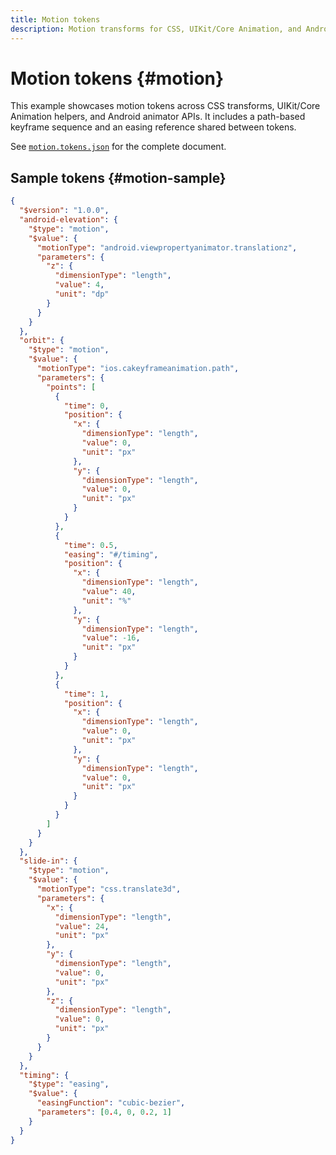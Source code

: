 ```yaml
---
title: Motion tokens
description: Motion transforms for CSS, UIKit/Core Animation, and Android APIs.
---
```


# Motion tokens {#motion}

This example showcases motion tokens across CSS transforms, UIKit/Core Animation helpers, and Android animator APIs. It includes a path-based keyframe sequence and an easing reference shared between tokens.

See [`motion.tokens.json`](https://github.com/bylapidist/dtif/blob/main/examples/motion.tokens.json) for the complete document.

## Sample tokens {#motion-sample}

```json dtif
{
  "$version": "1.0.0",
  "android-elevation": {
    "$type": "motion",
    "$value": {
      "motionType": "android.viewpropertyanimator.translationz",
      "parameters": {
        "z": {
          "dimensionType": "length",
          "value": 4,
          "unit": "dp"
        }
      }
    }
  },
  "orbit": {
    "$type": "motion",
    "$value": {
      "motionType": "ios.cakeyframeanimation.path",
      "parameters": {
        "points": [
          {
            "time": 0,
            "position": {
              "x": {
                "dimensionType": "length",
                "value": 0,
                "unit": "px"
              },
              "y": {
                "dimensionType": "length",
                "value": 0,
                "unit": "px"
              }
            }
          },
          {
            "time": 0.5,
            "easing": "#/timing",
            "position": {
              "x": {
                "dimensionType": "length",
                "value": 40,
                "unit": "%"
              },
              "y": {
                "dimensionType": "length",
                "value": -16,
                "unit": "px"
              }
            }
          },
          {
            "time": 1,
            "position": {
              "x": {
                "dimensionType": "length",
                "value": 0,
                "unit": "px"
              },
              "y": {
                "dimensionType": "length",
                "value": 0,
                "unit": "px"
              }
            }
          }
        ]
      }
    }
  },
  "slide-in": {
    "$type": "motion",
    "$value": {
      "motionType": "css.translate3d",
      "parameters": {
        "x": {
          "dimensionType": "length",
          "value": 24,
          "unit": "px"
        },
        "y": {
          "dimensionType": "length",
          "value": 0,
          "unit": "px"
        },
        "z": {
          "dimensionType": "length",
          "value": 0,
          "unit": "px"
        }
      }
    }
  },
  "timing": {
    "$type": "easing",
    "$value": {
      "easingFunction": "cubic-bezier",
      "parameters": [0.4, 0, 0.2, 1]
    }
  }
}
```
